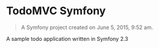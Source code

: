TodoMVC Symfony
====

>A Symfony project created on June 5, 2015, 9:52 am.

A sample todo application written in Symfony 2.3
